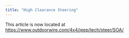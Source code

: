 ```yaml
---
title: "High Clearance Steering"
---
```

This article is now located at https://www.outdoorwire.com/4x4/jeep/tech/steer/SOA/